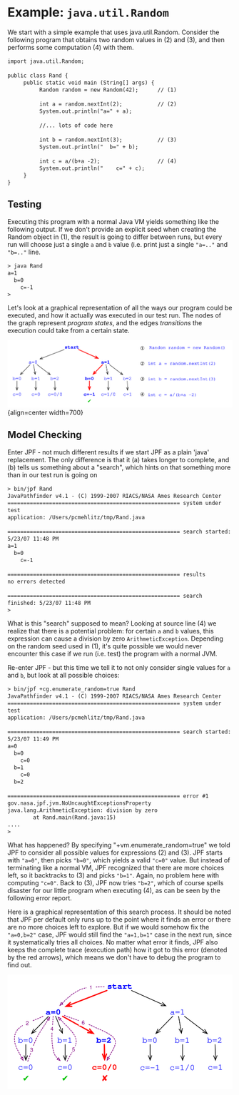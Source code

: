 # Example: `java.util.Random` #

We start with a simple example that uses java.util.Random. Consider the following program that obtains two random values in (2) and (3), and then performs some computation (4) with them.

~~~~~~~~ {.java}
import java.util.Random;

public class Rand {
     public static void main (String[] args) {
          Random random = new Random(42);      // (1)
          
          int a = random.nextInt(2);           // (2)
          System.out.println("a=" + a);
          
          //... lots of code here
          
          int b = random.nextInt(3);           // (3)
          System.out.println("  b=" + b);
         
          int c = a/(b+a -2);                  // (4)
          System.out.println("    c=" + c);         
     }
}
~~~~~~~~


## Testing ##

Executing this program with a normal Java VM yields something like the following output. If we don't provide an explicit seed when creating the Random object in (1), the result is going to differ between runs, but every run will choose just a single `a` and `b` value (i.e. print just a single `"a=.."` and `"b=.."` line.

~~~~~~~~ {.java}
> java Rand
a=1
  b=0
    c=-1
> 
~~~~~~~~

Let's look at a graphical representation of all the ways our program could be executed, and how it actually was executed in our test run. The nodes of the graph represent *program states*, and the edges *transitions* the execution could take from a certain state.

![Figure 1: Random example](https://github.com/javapathfinder/jpf-core/blob/master/docs/graphics/sw-model-checking.svg){align=center width=700}

## Model Checking ##

Enter JPF - not much different results if we start JPF as a plain 'java' replacement. The only difference is that it (a) takes longer to complete, and (b) tells us something about a "search", which hints on that something more than in our test run is going on

~~~~~~~~ {.bash}
> bin/jpf Rand
JavaPathfinder v4.1 - (C) 1999-2007 RIACS/NASA Ames Research Center
====================================================== system under test
application: /Users/pcmehlitz/tmp/Rand.java

====================================================== search started: 5/23/07 11:48 PM
a=1
  b=0
    c=-1

====================================================== results
no errors detected

====================================================== search finished: 5/23/07 11:48 PM
>
~~~~~~~~

What is this "search" supposed to mean? Looking at source line (4) we realize that there is a potential problem: for certain `a` and `b` values, this expression can cause a division by zero `ArithmeticException`. Depending on the random seed used in (1), it's quite possible we would never encounter this case if we run (i.e. test) the program with a normal JVM.

Re-enter JPF - but this time we tell it to not only consider single values for `a` and `b`, but look at all possible choices:

~~~~~~~~ {.bash}
> bin/jpf +cg.enumerate_random=true Rand
JavaPathfinder v4.1 - (C) 1999-2007 RIACS/NASA Ames Research Center
====================================================== system under test
application: /Users/pcmehlitz/tmp/Rand.java

====================================================== search started: 5/23/07 11:49 PM
a=0
  b=0
    c=0
  b=1
    c=0
  b=2

====================================================== error #1
gov.nasa.jpf.jvm.NoUncaughtExceptionsProperty
java.lang.ArithmeticException: division by zero
        at Rand.main(Rand.java:15)
....
>
~~~~~~~~

What has happened? By specifying "+vm.enumerate_random=true" we told JPF to consider all possible values for expressions (2) and (3). JPF starts with `"a=0"`, then picks `"b=0"`, which yields a valid `"c=0"` value. But instead of terminating like a normal VM, JPF recognized that there are more choices left, so it backtracks to (3) and picks `"b=1"`. Again, no problem here with computing `"c=0"`. Back to (3), JPF now tries `"b=2"`, which of course spells disaster for our little program when executing (4), as can be seen by the following error report.

Here is a graphical representation of this search process. It should be noted that JPF per default only runs up to the point where it finds an error or there are no more choices left to explore. But if we would somehow fix the `"a=0,b=2"` case, JPF would still find the `"a=1,b=1"` case in the next run, since it systematically tries all choices. No matter what error it finds, JPF also keeps the complete trace (execution path) how it got to this error (denoted by the red arrows), which means we don't have to debug the program to find out.

![Figure 2: Random example](https://github.com/javapathfinder/jpf-core/blob/master/docs/graphics/sw-model-checking-2.svg)
